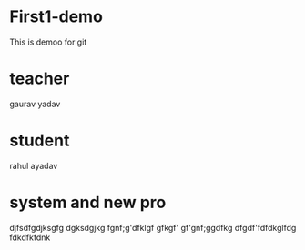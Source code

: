 # First1-demo
This is demoo for git

# teacher
gaurav yadav
# student

rahul ayadav

# system and new pro
djfsdfgdjksgfg
dgksdgjkg
fgnf;g'dfklgf
gfkgf'
gf'gnf;ggdfkg
dfgdf'fdfdkglfdg
fdkdfkfdnk